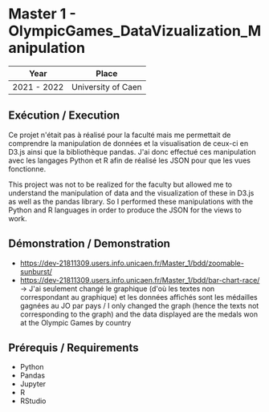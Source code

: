 # Master 1 - OlympicGames_DataVizualization_Manipulation

| Year        | Place              |
| ----------- | ------------------ |
| 2021 - 2022 | University of Caen |

## Exécution / Execution

Ce projet n'était pas à réalisé pour la faculté mais me permettait de comprendre la manipulation de données et la visualisation de ceux-ci en D3.js ainsi que la bibliothèque pandas. J'ai donc effectué ces manipulation avec les langages Python et R afin de réalisé les JSON pour que les vues fonctionne.

This project was not to be realized for the faculty but allowed me to understand the manipulation of data and the visualization of these in D3.js as well as the pandas library. So I performed these manipulations with the Python and R languages in order to produce the JSON for the views to work.

## Démonstration / Demonstration

- https://dev-21811309.users.info.unicaen.fr/Master_1/bdd/zoomable-sunburst/
- https://dev-21811309.users.info.unicaen.fr/Master_1/bdd/bar-chart-race/ → J'ai seulement changé le graphique (d'où les textes non correspondant au graphique) et les données affichés sont les médailles gagnées au JO par pays / I only changed the graph (hence the texts not corresponding to the graph) and the data displayed are the medals won at the Olympic Games by country

## Prérequis / Requirements

- Python
- Pandas
- Jupyter
- R
- RStudio
